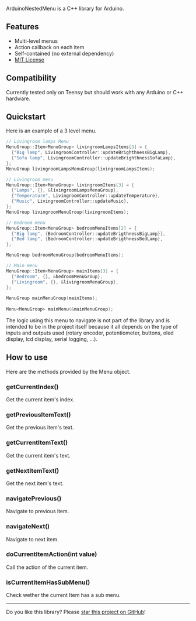 ArduinoNestedMenu is a C++ library for Arduino.

## Features

* Multi-level menus
* Action callback on each item
* Self-contained (no external dependency)
* [MIT License](https://en.wikipedia.org/wiki/MIT_License)

## Compatibility

Currently tested only on Teensy but should work with any Arduino or C++ hardware.

## Quickstart

Here is an example of a 3 level menu.

```c++
// Livingroom lamps Menu
MenuGroup::Item<MenuGroup> livingroomLampsItems[3] = {
  {"Big lamp", LivingroomController::updateBrighthnessBigLamp},
  {"Sofa lamp", LivingroomController::updateBrighthnessSofaLamp},
};
MenuGroup livingroomLampsMenuGroup(livingroomLampsItems);

// Livingroom menu
MenuGroup::Item<MenuGroup> livingroomItems[3] = {
  {"Lamps", {}, &livingroomLampsMenuGroup},
  {"Temperature", LivingroomController::updateTemperature},
  {"Music", LivingroomController::updateMusic},
};
MenuGroup livingroomMenuGroup(livingroomItems);

// Bedroom menu
MenuGroup::Item<MenuGroup> bedroomMenuItems[2] = {
  {"Big lamp", {BedroomController::updateBrigthnessBigLamp}},
  {"Bed lamp", {BedroomController::updateBrigthnessBedLamp},
};

MenuGroup bedroomMenuGroup(bedroomMenuItems);

// Main menu
MenuGroup::Item<MenuGroup> mainItems[3] = {
  {"Bedroom", {}, &bedroomMenuGroup},
  {"Livingroom", {}, &livingroomMenuGroup},
};
       
MenuGroup mainMenuGroup(mainItems);
                                                  
Menu<MenuGroup> mainMenu(&mainMenuGroup);
```

The logic using this menu to navigate is not part of the library and is intended to be in the project itself because it all depends on the type of inputs and outputs used (rotary encoder, potentiometer, buttons, oled display, lcd display, serial logging, ...).

## How to use

Here are the methods provided by the Menu object.

### getCurrentIndex()
Get the current item's index.

### getPreviousItemText()
Get the previous item's text.

### getCurrentItemText()
Get the current item's text.  

### getNextItemText()
Get the next item's text.  

### navigatePrevious()
Navigate to previous item.  

### navigateNext()
Navigate to next item.  

### doCurrentItemAction(int value)
Call the action of the current item.

### isCurrentItemHasSubMenu()
Check wether the current Item has a sub menu.



---

Do you like this library? Please [star this project on GitHub](https://github.com/juniorheptachords/ArduinoNestedMenu/stargazers)!
